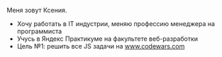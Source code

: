 Меня зовут Ксения. 
- Хочу работать в IT индустрии, меняю профессию менеджера на программиста
- Учусь в Яндекс Практикуме на факультете веб-разработки
- Цель №1: решить все JS задачи на www.codewars.com 


<!---
belkaksu/belkaksu is a ✨ special ✨ repository because its `README.md` (this file) appears on your GitHub profile.
You can click the Preview link to take a look at your changes.
--->
